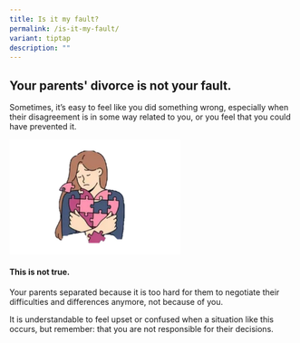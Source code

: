 ```yaml
---
title: Is it my fault?
permalink: /is-it-my-fault/
variant: tiptap
description: ""
---
```

<h2>Your parents' divorce is not your fault.</h2>
<p></p>
<p>Sometimes, it’s easy to feel like you did something wrong, especially
when their disagreement is in some way related to you, or you feel that
you could have prevented it.</p>
<div class="isomer-image-wrapper">
<img style="width: 60%;" height="auto" width="100%" alt="" src="/images/Picture1.jpg">
</div>
<h4>This is not true.</h4>
<p>Your parents separated because it is too hard for them to negotiate their
difficulties and differences anymore, not because of you.</p>
<p>It is understandable to feel upset or confused when a situation like this
occurs, but remember: that you are not responsible for their decisions.&nbsp;</p>
<p></p>
<p></p>
<p></p>
<p></p>
